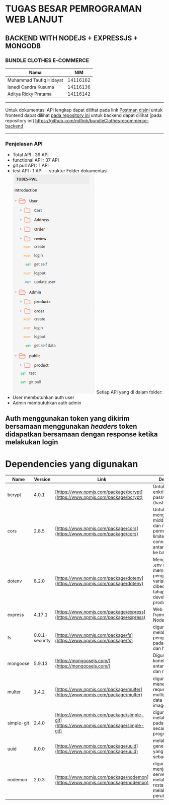 # TUGAS BESAR PEMROGRAMAN WEB LANJUT
## BACKEND WITH NODEJS + EXPRESSJS + MONGODB
### BUNDLE CLOTHES E-COMMERCE
| Nama | NIM |
|--|--|
| Muhammad Taufiq Hidayat | 14116162  |
| Isnedi Candra Kusuma | 14116136 |
| Aditya Ricky Pratama | 14116142 |

---
Untuk dokumentasi API lengkap dapat dilihat pada link [Postman disini](https://documenter.getpostman.com/view/8530975/Szmh4Hb6?version=latest#62ea36a3-2afa-44f8-9913-592348f9c07a)
untuk frontend dapat dilihat [pada repository ini](https://github.com/mtfiqh/bundleClothes-ecommerce-frontend)
untuk backend dapat dilihat [pada repository ini] https://github.com/mtfiqh/bundleClothes-ecommerce-backend

---
### Penjelasan API
- Total API : 39 API
- functional API : 37 API
- git pull API : 1 API
- test API : 1 API
--
struktur Folder dokumentasi
![enter image description here](https://raw.githubusercontent.com/mtfiqh/bundleClothes-ecommerce-backend/master/github/Struktur%20API.png)
Setiap API yang di dalam folder: 
- User membutuhkan auth user
- Admin membutuhkan auth admin

**Auth menggunakan token yang dikirim bersamaan menggunakan *headers***
token didapatkan bersamaan dengan response ketika melakukan login
---
# Dependencies yang digunakan
|Name| Version |Link  | Description |
|--|--|--|--|
| bcrypt | 4.0.1 |[https://www.npmjs.com/package/bcrypt](https://www.npmjs.com/package/bcrypt) | Untuk melakukan enkripsi pada password (hashing) |
| cors | 2.8.5 | [https://www.npmjs.com/package/cors](https://www.npmjs.com/package/cors) | Untuk mengaktifkan middleware cors, dan mengatasi permasalahan limited cors connection antara front end ke backend |
| dotenv | 8.2.0 | [https://www.npmjs.com/package/dotenv](https://www.npmjs.com/package/dotenv) | Menggunakan .env agar memudahkan penggunaan variable yang dibedakan pada tahap development dan produksi |
| express | 4.17.1 | [https://www.npmjs.com/package/express](https://www.npmjs.com/package/express) | Web application framework untuk NodeJS |
| fs | 0.0.1-security | [https://www.npmjs.com/package/fs](https://www.npmjs.com/package/fs) | digunakan untuk melakukan pengoperasian pada file (save dan hapus file) |
| mongoose | 5.9.13 | [https://mongoosejs.com/](https://mongoosejs.com/) | Digunakan untuk konektifitas antara mongodb dan nodejs |
| multer | 1.4.2 | [https://www.npmjs.com/package/multer](https://www.npmjs.com/package/multer) | digunakan untuk menerima request multipart/form-data (upload image / file) |
| simple-git | 2.4.0 | [https://www.npmjs.com/package/simple-git](https://www.npmjs.com/package/simple-git) | digunakan untuk melakukan pull pada github secara programmatically |
| uuid | 8.0.0 | [https://www.npmjs.com/package/uuid](https://www.npmjs.com/package/uuid) | melakukan generate uuid yang digunakan sebagai token |
|nodemon | 2.0.3 | [https://www.npmjs.com/package/nodemon](https://www.npmjs.com/package/nodemon) | digunakan untuk menjalankan server, akan melakukan auto restart ketika melakukan perubahan 
